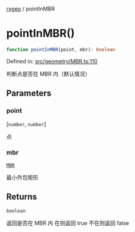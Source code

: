 [rvgeo](../index.md) / pointInMBR

# pointInMBR()

```ts
function pointInMBR(point, mbr): boolean
```

Defined in: [src/geometry/MBR.ts:110](https://github.com/pzq123456/RVGeo/blob/e727f6f6e310621d656b74948bed9956ff45a613/src/geometry/MBR.ts#L110)

判断点是否在 MBR 内（默认情况）

## Parameters

### point

\[`number`, `number`\]

点

### mbr

[`MBR`](../type-aliases/MBR.md)

最小外包矩形

## Returns

`boolean`

返回是否在 MBR 内 在则返回 true 不在则返回 false

